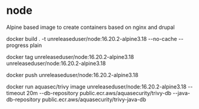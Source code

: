 # node

Alpine based image to create containers based on nginx and drupal

docker build . -t unreleaseduser/node:16.20.2-alpine3.18 --no-cache --progress plain

docker tag unreleaseduser/node:16.20.2-alpine3.18 unreleaseduser/node:16.20.2-alpine3.18

docker push unreleaseduser/node:16.20.2-alpine3.18

docker run aquasec/trivy image unreleaseduser/node:16.20.2-alpine3.18 --timeout 20m --db-repository public.ecr.aws/aquasecurity/trivy-db --java-db-repository public.ecr.aws/aquasecurity/trivy-java-db
